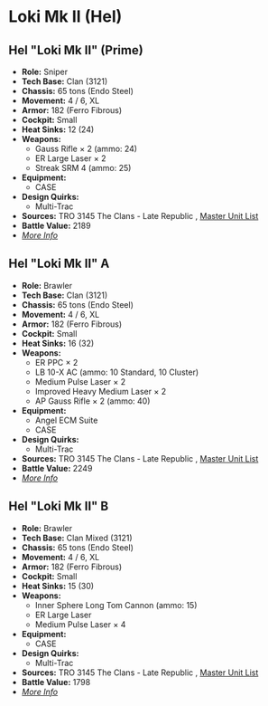 # Loki Mk II (Hel) 

## Hel "Loki Mk II" (Prime) 

- **Role:** Sniper 
- **Tech Base:** Clan (3121) 
- **Chassis:** 65 tons (Endo Steel) 
- **Movement:** 4 / 6, XL 
- **Armor:** 182 (Ferro Fibrous) 
- **Cockpit:** Small 
- **Heat Sinks:** 12 (24) 
- **Weapons:** 
  - Gauss Rifle × 2 (ammo: 24) 
  - ER Large Laser × 2 
  - Streak SRM 4 (ammo: 25) 
- **Equipment:** 
  - CASE 
- **Design Quirks:** 
  - Multi-Trac 
- **Sources:** TRO 3145 The Clans - Late Republic , [Master Unit List](http://masterunitlist.info/Unit/Details/6277/loki-mk-ii-hel-prime) 
- **Battle Value:** 2189 
- [*More Info*](hel/hel_prime.md) 

## Hel "Loki Mk II" A 

- **Role:** Brawler 
- **Tech Base:** Clan (3121) 
- **Chassis:** 65 tons (Endo Steel) 
- **Movement:** 4 / 6, XL 
- **Armor:** 182 (Ferro Fibrous) 
- **Cockpit:** Small 
- **Heat Sinks:** 16 (32) 
- **Weapons:** 
  - ER PPC × 2 
  - LB 10-X AC (ammo: 10 Standard, 10 Cluster) 
  - Medium Pulse Laser × 2 
  - Improved Heavy Medium Laser × 2 
  - AP Gauss Rifle × 2 (ammo: 40) 
- **Equipment:** 
  - Angel ECM Suite 
  - CASE 
- **Design Quirks:** 
  - Multi-Trac 
- **Sources:** TRO 3145 The Clans - Late Republic , [Master Unit List](http://masterunitlist.info/Unit/Details/6278/loki-mk-ii-hel-a) 
- **Battle Value:** 2249 
- [*More Info*](hel/hel_a.md) 

## Hel "Loki Mk II" B 

- **Role:** Brawler 
- **Tech Base:** Clan Mixed (3121) 
- **Chassis:** 65 tons (Endo Steel) 
- **Movement:** 4 / 6, XL 
- **Armor:** 182 (Ferro Fibrous) 
- **Cockpit:** Small 
- **Heat Sinks:** 15 (30) 
- **Weapons:** 
  - Inner Sphere Long Tom Cannon (ammo: 15) 
  - ER Large Laser 
  - Medium Pulse Laser × 4 
- **Equipment:** 
  - CASE 
- **Design Quirks:** 
  - Multi-Trac 
- **Sources:** TRO 3145 The Clans - Late Republic , [Master Unit List](http://masterunitlist.info/Unit/Details/6279/loki-mk-ii-hel-b) 
- **Battle Value:** 1798 
- [*More Info*](hel/hel_b.md) 

